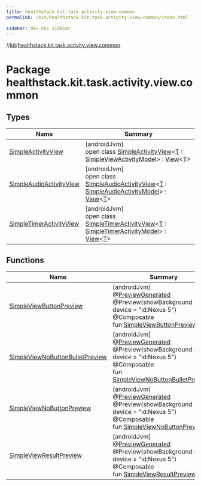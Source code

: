 ```yaml
---
title: healthstack.kit.task.activity.view.common
permalink: /kit/healthstack.kit.task.activity.view.common/index.html

sidebar: dev_doc_sidebar
---
```

//[kit](../../kit.html)/[healthstack.kit.task.activity.view.common](index.html)



# Package healthstack.kit.task.activity.view.common



## Types


| Name | Summary |
|---|---|
| [SimpleActivityView](-simple-activity-view/index.html) | [androidJvm]<br>open class [SimpleActivityView](-simple-activity-view/index.html)&lt;[T](-simple-activity-view/index.html) : [SimpleViewActivityModel](../healthstack.kit.task.activity.model.common/-simple-view-activity-model/index.html)&gt; : [View](../healthstack.kit.task.base/-view/index.html)&lt;[T](-simple-activity-view/index.html)&gt; |
| [SimpleAudioActivityView](-simple-audio-activity-view/index.html) | [androidJvm]<br>open class [SimpleAudioActivityView](-simple-audio-activity-view/index.html)&lt;[T](-simple-audio-activity-view/index.html) : [SimpleAudioActivityModel](../healthstack.kit.task.activity.model.common/-simple-audio-activity-model/index.html)&gt; : [View](../healthstack.kit.task.base/-view/index.html)&lt;[T](-simple-audio-activity-view/index.html)&gt; |
| [SimpleTimerActivityView](-simple-timer-activity-view/index.html) | [androidJvm]<br>open class [SimpleTimerActivityView](-simple-timer-activity-view/index.html)&lt;[T](-simple-timer-activity-view/index.html) : [SimpleTimerActivityModel](../healthstack.kit.task.activity.model.common/-simple-timer-activity-model/index.html)&gt; : [View](../healthstack.kit.task.base/-view/index.html)&lt;[T](-simple-timer-activity-view/index.html)&gt; |


## Functions


| Name | Summary |
|---|---|
| [SimpleViewButtonPreview](-simple-view-button-preview.html) | [androidJvm]<br>@[PreviewGenerated](../healthstack.kit.annotation/-preview-generated/index.html)<br>@Preview(showBackground = true, device = &quot;id:Nexus 5&quot;)<br>@Composable<br>fun [SimpleViewButtonPreview](-simple-view-button-preview.html)() |
| [SimpleViewNoButtonBulletPreview](-simple-view-no-button-bullet-preview.html) | [androidJvm]<br>@[PreviewGenerated](../healthstack.kit.annotation/-preview-generated/index.html)<br>@Preview(showBackground = true, device = &quot;id:Nexus 5&quot;)<br>@Composable<br>fun [SimpleViewNoButtonBulletPreview](-simple-view-no-button-bullet-preview.html)() |
| [SimpleViewNoButtonPreview](-simple-view-no-button-preview.html) | [androidJvm]<br>@[PreviewGenerated](../healthstack.kit.annotation/-preview-generated/index.html)<br>@Preview(showBackground = true, device = &quot;id:Nexus 5&quot;)<br>@Composable<br>fun [SimpleViewNoButtonPreview](-simple-view-no-button-preview.html)() |
| [SimpleViewResultPreview](-simple-view-result-preview.html) | [androidJvm]<br>@[PreviewGenerated](../healthstack.kit.annotation/-preview-generated/index.html)<br>@Preview(showBackground = true, device = &quot;id:Nexus 5&quot;)<br>@Composable<br>fun [SimpleViewResultPreview](-simple-view-result-preview.html)() |

